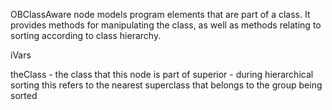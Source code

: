 OBClassAware node models program elements that are part of a class. It provides methods for manipulating the class, as well as methods relating to sorting according to class hierarchy.

iVars

theClass 	- the class that this node is part of
superior 	- during hierarchical sorting this refers to the nearest superclass
			  that belongs to the group being sorted